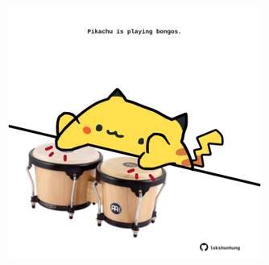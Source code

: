 <!-- built at 16/12/2021, 02:23:00 UTC -->
<p align="center">
  <img width="500" height="500" src="./ReadmeImage.svg">
</p>
